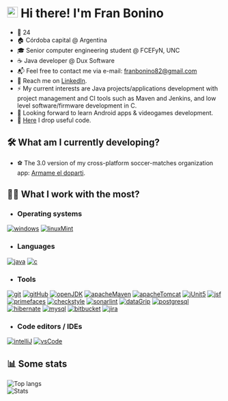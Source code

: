 # <img src="https://media.giphy.com/media/hvRJCLFzcasrR4ia7z/giphy.gif" width="25px"> Hi there! I'm Fran Bonino
- 🌳 24
- 🏠 Córdoba capital @ Argentina
- 🎓 Senior computer engineering student @ FCEFyN, UNC
- ☕ Java developer @ Dux Software
- 📬 Feel free to contact me via e-mail: franbonino82@gmail.com
- 💼️ Reach me on [LinkedIn](https://www.linkedin.com/in/franciscobonino98/).
- ⚡ My current interests are Java projects/applications development with project management and CI tools such as Maven and Jenkins, and low level software/firmware development in C.
- 🔭 Looking forward to learn Android apps & videogames development.
- 📑 [Here](https://gist.github.com/akmsw) I drop useful code.

## 🛠️ What am I currently developing?
- ⚽ The 3.0 version of my cross-platform soccer-matches organization app: [Armame el doparti](https://github.com/akmsw/armame-el-doparti).

## 👨‍💻 What I work with the most?

- ### Operating systems
[![windows](https://img.shields.io/badge/Windows-0078D6?style=for-the-badge&logo=windows)](https://www.microsoft.com/en-us/windows)
[![linuxMint](https://img.shields.io/badge/Linux%20Mint-87CF3E?style=for-the-badge&logo=Linux%20Mint&logoColor=white)](https://linuxmint.com)

- ### Languages
[![java](https://img.shields.io/badge/java-%23ED8B00.svg?style=for-the-badge&logo=openjdk&logoColor=white)](https://www.java.com/en/)
[![c](https://img.shields.io/badge/c-%2300599C.svg?style=for-the-badge&logo=c)](https://en.wikipedia.org/wiki/C_(programming_language))

- ### Tools
[![git](https://img.shields.io/badge/git-%23F05033.svg?style=for-the-badge&logo=git&logoColor=white)](https://git-scm.com/)
[![gitHub](https://img.shields.io/badge/github-%23121011.svg?style=for-the-badge&logo=github)](https://github.com/)
[![openJDK](https://img.shields.io/badge/openjdk-8%2B-red?style=for-the-badge&logo=openjdk)](https://openjdk.org/)
[![apacheMaven](https://img.shields.io/badge/Apache%20Maven-C71A36?style=for-the-badge&logo=Apache%20Maven)](https://maven.apache.org/)
[![apacheTomcat](https://img.shields.io/badge/Apache%20Tomcat-blueviolet?style=for-the-badge&logo=Apache%20Tomcat)](https://tomcat.apache.org/)
[![jUnit5](https://img.shields.io/badge/junit5-white?logo=junit5&style=for-the-badge)](https://junit.org/junit5/)
[![jsf](https://img.shields.io/badge/JavaServer%20Faces-lightblue?style=for-the-badge)](https://www.oracle.com/java/technologies/javaserverfaces.html)
[![primefaces](https://img.shields.io/badge/Primefaces-blue?style=for-the-badge)](https://www.primefaces.org/)
[![checkstyle](https://img.shields.io/badge/checkstyle-yellow?style=for-the-badge)](https://checkstyle.sourceforge.io/)
[![sonarlint](https://img.shields.io/badge/sonarlint-orange?style=for-the-badge&logo=sonarlint)](https://www.sonarlint.org/)
[![dataGrip](https://img.shields.io/badge/-DataGrip-blueviolet?style=for-the-badge&logo=datagrip)](https://www.jetbrains.com/datagrip/)
[![postgresql](https://img.shields.io/badge/-PostgreSQL-white?style=for-the-badge&logo=postgresql)](https://www.postgresql.org/)
[![hibernate](https://img.shields.io/badge/-Hibernate-blue?style=for-the-badge&logo=hibernate)](https://hibernate.org/)
[![mysql](https://img.shields.io/badge/-MySQL-white?style=for-the-badge&logo=mysql)](https://www.mysql.com/)
[![bitbucket](https://img.shields.io/badge/-BitBucket-blue?style=for-the-badge&logo=bitbucket)](https://bitbucket.org/)
[![jira](https://img.shields.io/badge/-Jira-blue?style=for-the-badge&logo=jira)](https://www.atlassian.com/software/jira)

- ### Code editors / IDEs
[![intelliJ](https://img.shields.io/badge/-IntelliJ-orange?style=for-the-badge&logo=intellijidea)](https://www.jetbrains.com/idea/promo/)
[![vsCode](https://img.shields.io/badge/VSCode-0078d7.svg?style=for-the-badge&logo=visual-studio-code)](https://code.visualstudio.com/)

## 📊 Some stats
![Top langs](https://github-readme-stats.vercel.app/api/top-langs/?username=akmsw&langs_count=10&layout=compact&cache_seconds=1800&theme=github_dark&custom_title=Most%20used%20languages)\
![Stats](https://github-readme-stats.vercel.app/api?username=akmsw&show_icons=true&count_private=true&include_all_commits=true&cache_seconds=1800&theme=github_dark)
